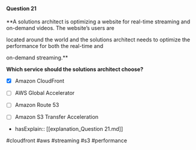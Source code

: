 #### Question  21


**A solutions architect is optimizing a website for real-time streaming and on-demand videos. The website’s users are

located around the world and the solutions architect needs to optimize the performance for both the real-time and

on-demand streaming.**


**Which service should the solutions architect choose?**


- [x] Amazon CloudFront


- [ ] AWS Global Accelerator


- [ ] Amazon Route 53


- [ ] Amazon S3 Transfer Acceleration



- hasExplain:: [[explanation_Question  21.md]]

#cloudfront #aws #streaming #s3 #performance 